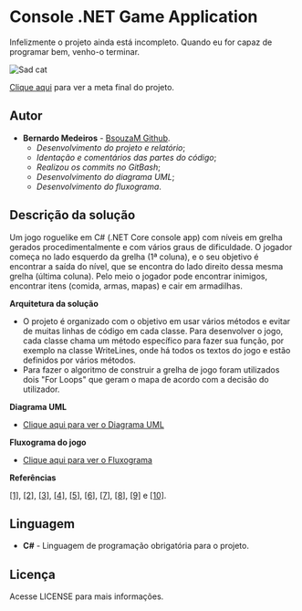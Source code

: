 # Console .NET Game Application
Infelizmente o projeto ainda está incompleto. Quando eu for capaz de programar bem, venho-o terminar.

![Sad cat](https://i.imgur.com/0Togsm0.png)

[Clique aqui](https://hastebin.com/imucayuhuh.yaml) para ver a meta final do projeto.

## Autor

* **Bernardo Medeiros** - [BsouzaM Github](https://github.com/BsouzaM).
  * *Desenvolvimento do projeto e relatório*;
  * *Identação e comentários das partes do código*;
  * *Realizou os commits no GitBash*;
  * *Desenvolvimento do diagrama UML*;
  * *Desenvolvimento do fluxograma*.

## Descrição da solução

Um jogo roguelike em C# (.NET Core console app) com níveis em grelha gerados procedimentalmente e com vários graus de dificuldade. O jogador começa no lado esquerdo da grelha (1ª coluna), e o seu objetivo é encontrar a saída do nível, que se encontra do lado direito dessa mesma grelha (última coluna). Pelo meio o jogador pode encontrar inimigos, encontrar itens (comida, armas, mapas) e cair em armadilhas.

**Arquitetura da solução**
* O projeto é organizado com o objetivo em usar vários métodos e evitar de muitas linhas de código em cada classe. Para desenvolver o jogo, cada classe chama um método específico para fazer sua função, por exemplo na classe WriteLines, onde há todos os textos do jogo e estão definidos por vários métodos.
* Para fazer o algoritmo de construir a grelha de jogo foram utilizados dois "For Loops" que geram o mapa de acordo com a decisão do utilizador.

**Diagrama UML**
* [Clique aqui para ver o Diagrama UML](https://imgur.com/a/YATHNfq)

**Fluxograma do jogo**
* [Clique aqui para ver o Fluxograma](https://imgur.com/a/WhNXiUe)

**Referências**

[[1]](https://www.youtube.com/watch?v=-V_vHZPOZfY), [[2]](https://www.youtube.com/watch?v=UI6lqHOVHic), [[3]](https://www.youtube.com/watch?v=2dSq0Vu1GFo), [[4]](https://www.youtube.com/watch?v=wfWxdh-_k_4), [[5]](https://www.youtube.com/watch?v=GhQdlIFylQ8), [[6]](https://stackoverflow.com/a/17201334), [[7]](https://stackoverflow.com/a/8868363), [[8]](https://stackoverflow.com/a/19732384), [[9]](https://stackoverflow.com/a/17912035) e [[10]](https://stackoverflow.com/a/46144705).

## Linguagem

* **C#** - Linguagem de programação obrigatória para o projeto.

## Licença

Acesse LICENSE para mais informações.
